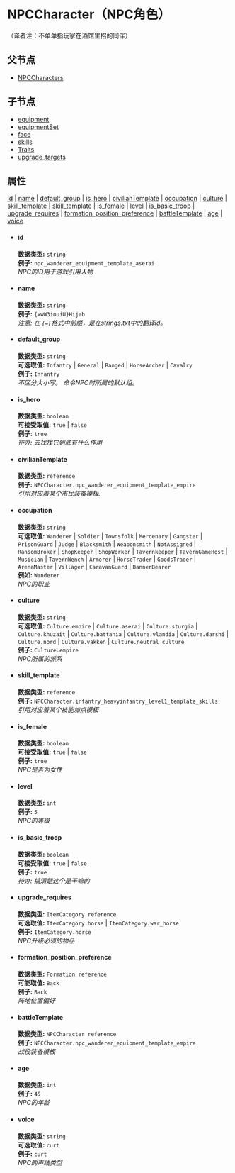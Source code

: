 # NPCCharacter（NPC角色）
（译者注：不单单指玩家在酒馆里招的同伴）

## 父节点
- [NPCCharacters](../../NPCCharacters)

## 子节点
- [equipment](equipment)
- [equipmentSet](equipmentSet)
- [face](face)
- [skills](skills)
- [Traits](Traits)
- [upgrade_targets](upgrade_targets)

## 属性
[id](#id) | [name](#name) | [default_group](#default_group) | [is_hero](#is_hero) | [civilianTemplate](#civiliantemplate) | [occupation](#occupation) | [culture](#culture) | [skill_template](#skill_template) | [skill_template](#skill_template_1) | [is_female](#is_female) | [level](#level) | [is_basic_troop](#is_basic_troop) | [upgrade_requires](#upgrade_requires) | [formation_position_preference](#formation_position_preference) | [battleTemplate](#battletemplate) | [age](#age) | [voice](#voice)

- #### id
  **数据类型:**  `string`  
  **例子:**  `npc_wanderer_equipment_template_aserai`  
  *NPC的ID用于游戏引用人物*  
  
- #### name
  **数据类型:**  `string`  
  **例子:**  `{=wW3iouiU}Hijab`  
  *注意: 在 `{=}`格式中前缀，是在strings.txt中的翻译id。*  
  
- #### default_group
  **数据类型:**  `string`  
  **可选取值:**  `Infantry` | `General` | `Ranged` | `HorseArcher` | `Cavalry`  
  **例子:**  `Infantry`    
  *不区分大小写。 命令NPC时所属的默认组。*    
  
- #### is_hero
  **数据类型:**  `boolean`  
  **可接受取值:**  `true` | `false`  
  **例子:**  `true`    
  *待办: 去找找它到底有什么作用*    
  
- #### civilianTemplate
  **数据类型:**  `reference`  
  **例子:**  `NPCCharacter.npc_wanderer_equipment_template_empire`    
  *引用对应着某个市民装备模板.*    
  
- #### occupation
  **数据类型:**  `string`  
  **可选取值:**  `Wanderer` | `Soldier` | `Townsfolk` | `Mercenary` | `Gangster` | `PrisonGuard` | `Judge` | `Blacksmith` | `Weaponsmith` | `NotAssigned` | `RansomBroker` | `ShopKeeper` | `ShopWorker` | `Tavernkeeper` | `TavernGameHost` | `Musician` | `TavernWench` | `Armorer` | `HorseTrader` | `GoodsTrader` | `ArenaMaster` | `Villager` | `CaravanGuard` | `BannerBearer`  
  **例如:**  `Wanderer`    
  *NPC的职业*    
  
- #### culture
  **数据类型:**  `string`  
  **可选取值:**  `Culture.empire` | `Culture.aserai` | `Culture.sturgia` | `Culture.khuzait` | `Culture.battania` | `Culture.vlandia` | `Culture.darshi` | `Culture.nord` | `Culture.vakken` | `Culture.neutral_culture`   
  **例子:**  `Culture.empire`    
  *NPC所属的派系*    

- #### skill_template
  **数据类型:**  `reference`  
  **例子:**  `NPCCharacter.infantry_heavyinfantry_level1_template_skills`    
  *引用对应着某个技能加点模板*    
  
- #### is_female
  **数据类型:**  `boolean`  
  **可接受取值:**  `true` | `false`  
  **例子:**  `true`    
  *NPC是否为女性*    
  
- #### level
  **数据类型:**  `int`  
  **例子:**  `5`    
  *NPC的等级*    
  
- #### is_basic_troop
  **数据类型:**  `boolean`  
  **可接受取值:**  `true` | `false`  
  **例子:**  `true`    
  *待办: 搞清楚这个是干嘛的*    
  
- #### upgrade_requires
  **数据类型:**  `ItemCategory reference`  
  **可选取值:**  `ItemCategory.horse` | `ItemCategory.war_horse`   
  **例子:**  `ItemCategory.horse`    
  *NPC升级必须的物品*    
  
- #### formation_position_preference
  **数据类型:**  `Formation reference`  
  **可能取值:**  `Back`   
  **例子:**  `Back`    
  *阵地位置偏好*    
  
- #### battleTemplate
  **数据类型:**  `NPCCharacter reference`  
  **例子:**  `NPCCharacter.npc_wanderer_equipment_template_empire`    
  *战役装备模板*    
  
- #### age
  **数据类型:**  `int`  
  **例子:**  `45`    
  *NPC的年龄*    
  
- #### voice
  **数据类型:**  `string`  
  **可选取值:**  `curt`   
  **例子:**  `curt`    
  *NPC的声线类型*    
  
